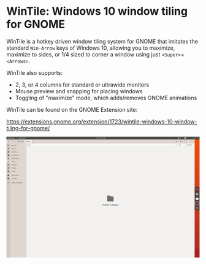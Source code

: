 WinTile: Windows 10 window tiling for GNOME
===========================================
WinTile is a hotkey driven window tiling system for GNOME that imitates the standard `Win-Arrow` keys of Windows 10, allowing you to maximize, maximize to sides, or 1/4 sized to corner a window using just `<Super>`+`<Arrows>`.

WinTile also supports:
- 2, 3, or 4 columns for standard or ultrawide monitors
- Mouse preview and snapping for placing windows
- Toggling of "maximize" mode, which adds/removes GNOME animations

WinTile can be found on the GNOME Extension site:

https://extensions.gnome.org/extension/1723/wintile-windows-10-window-tiling-for-gnome/

<img src='demo.gif'>
